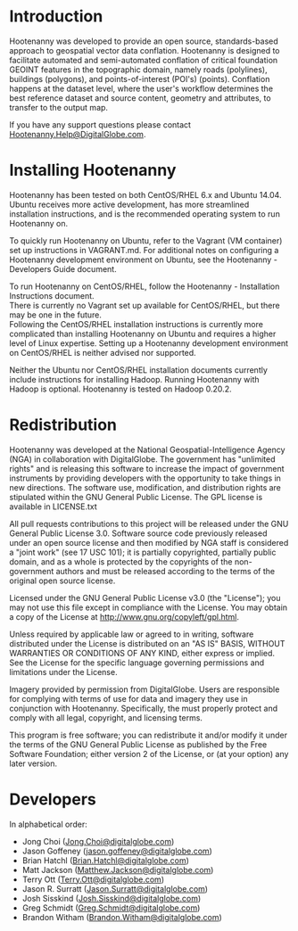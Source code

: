 # Introduction

Hootenanny was developed to provide an open source, standards-based approach to geospatial vector data conflation. Hootenanny is designed to facilitate automated and semi-automated conflation of critical foundation GEOINT features in the topographic domain, namely roads (polylines), buildings (polygons), and points-of-interest (POI's) (points). Conflation happens at the dataset level, where the user's workflow determines the best reference dataset and source content, geometry and attributes, to transfer to the output map.

If you have any support questions please contact Hootenanny.Help@DigitalGlobe.com.

# Installing Hootenanny 

Hootenanny has been tested on both CentOS/RHEL 6.x and Ubuntu 14.04.  Ubuntu receives more 
active development, has more streamlined installation instructions, and is the recommended operating
system to run Hootenanny on. 

To quickly run Hootenanny on Ubuntu, refer to the Vagrant (VM container) set up instructions in
VAGRANT.md.  For additional notes on configuring a Hootenanny development environment on Ubuntu, 
see the Hootenanny - Developers Guide document.

To run Hootenanny on CentOS/RHEL, follow the Hootenanny - Installation Instructions document.  
There is currently no Vagrant set up available for CentOS/RHEL, but there may be one in the future.  
Following the CentOS/RHEL installation instructions is currently more complicated than installing 
Hootenanny on Ubuntu and requires a higher level of Linux expertise.  Setting up a Hootenanny 
development environment on CentOS/RHEL is neither advised nor supported.

Neither the Ubuntu nor CentOS/RHEL installation documents currently include instructions for 
installing Hadoop.  Running Hootenanny with Hadoop is optional.  Hootenanny is tested on Hadoop 
0.20.2.

# Redistribution

Hootenanny was developed at the National Geospatial-Intelligence Agency (NGA) in collaboration with DigitalGlobe.  The government has "unlimited rights" and is releasing this software to increase the impact of government instruments by providing developers with the opportunity to take things in new directions. The software use, modification, and distribution rights are stipulated within the GNU General Public License. The GPL license is available in LICENSE.txt

All pull requests contributions to this project will be released under the GNU General Public License 3.0. Software source code previously released under an open source license and then modified by NGA staff is considered a "joint work" (see 17 USC 101); it is partially copyrighted, partially public domain, and as a whole is protected by the copyrights of the non-government authors and must be released according to the terms of the original open source license.

Licensed under the GNU General Public License v3.0 (the "License"); you may not use this file except in compliance with the License. You may obtain a copy of the License at http://www.gnu.org/copyleft/gpl.html.

Unless required by applicable law or agreed to in writing, software distributed under the License is distributed on an "AS IS" BASIS, WITHOUT WARRANTIES OR CONDITIONS OF ANY KIND, either express or implied. See the License for the specific language governing permissions and limitations under the License.

Imagery provided by permission from DigitalGlobe. Users are responsible for complying with terms of use for data and imagery they use in conjunction with Hootenanny. Specifically, the must properly protect and comply with all legal, copyright, and licensing terms.

This program is free software; you can redistribute it and/or modify it under the terms of the GNU General Public License as published by the Free Software Foundation; either version 2 of the License, or (at your option) any later version.

# Developers

In alphabetical order:

* Jong Choi (Jong.Choi@digitalglobe.com)
* Jason Goffeney (jason.goffeney@digitalglobe.com)
* Brian Hatchl (Brian.Hatchl@digitalglobe.com)
* Matt Jackson (Matthew.Jackson@digitalglobe.com)
* Terry Ott (Terry.Ott@digitalglobe.com)
* Jason R. Surratt (Jason.Surratt@digitalglobe.com)
* Josh Sisskind (Josh.Sisskind@digitalglobe.com)
* Greg Schmidt (Greg.Schmidt@digitalglobe.com)
* Brandon Witham (Brandon.Witham@digitalglobe.com)

